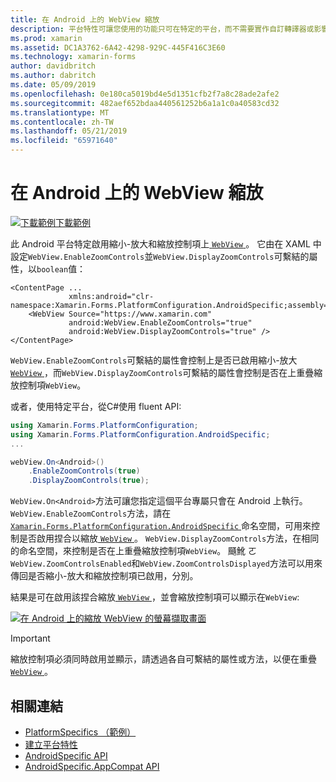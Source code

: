 ```yaml
---
title: 在 Android 上的 WebView 縮放
description: 平台特性可讓您使用的功能只可在特定的平台，而不需要實作自訂轉譯器或影響。 這篇文章說明如何使用 Android 平台特定，可讓 web 檢視的 顯示比例。
ms.prod: xamarin
ms.assetid: DC1A3762-6A42-4298-929C-445F416C3E60
ms.technology: xamarin-forms
author: davidbritch
ms.author: dabritch
ms.date: 05/09/2019
ms.openlocfilehash: 0e180ca5019bd4e5d1351cfb2f7a8c28ade2afe2
ms.sourcegitcommit: 482aef652bdaa440561252b6a1a1c0a40583cd32
ms.translationtype: MT
ms.contentlocale: zh-TW
ms.lasthandoff: 05/21/2019
ms.locfileid: "65971640"
---
```

# <a name="webview-zoom-on-android"></a>在 Android 上的 WebView 縮放

[![下載範例](~/media/shared/download.png)下載範例](https://developer.xamarin.com/samples/xamarin-forms/userinterface/platformspecifics/)

此 Android 平台特定啟用縮小-放大和縮放控制項上[ `WebView` ](xref:Xamarin.Forms.WebView)。 它由在 XAML 中設定`WebView.EnableZoomControls`並`WebView.DisplayZoomControls`可繫結的屬性，以`boolean`值：

```xaml
<ContentPage ...
             xmlns:android="clr-namespace:Xamarin.Forms.PlatformConfiguration.AndroidSpecific;assembly=Xamarin.Forms.Core">
    <WebView Source="https://www.xamarin.com"
             android:WebView.EnableZoomControls="true"
             android:WebView.DisplayZoomControls="true" />
</ContentPage>
```

`WebView.EnableZoomControls`可繫結的屬性會控制上是否已啟用縮小-放大[ `WebView` ](xref:Xamarin.Forms.WebView)，而`WebView.DisplayZoomControls`可繫結的屬性會控制是否在上重疊縮放控制項`WebView`。

或者，使用特定平台，從C#使用 fluent API:

```csharp
using Xamarin.Forms.PlatformConfiguration;
using Xamarin.Forms.PlatformConfiguration.AndroidSpecific;
...

webView.On<Android>()
    .EnableZoomControls(true)
    .DisplayZoomControls(true);
```

`WebView.On<Android>`方法可讓您指定這個平台專屬只會在 Android 上執行。 `WebView.EnableZoomControls`方法，請在[ `Xamarin.Forms.PlatformConfiguration.AndroidSpecific` ](xref:Xamarin.Forms.PlatformConfiguration.AndroidSpecific)命名空間，可用來控制是否啟用捏合以縮放[ `WebView` ](xref:Xamarin.Forms.WebView)。 `WebView.DisplayZoomControls`方法，在相同的命名空間，來控制是否在上重疊縮放控制項`WebView`。 颾魤 ㄛ`WebView.ZoomControlsEnabled`和`WebView.ZoomControlsDisplayed`方法可以用來傳回是否縮小-放大和縮放控制項已啟用，分別。

結果是可在啟用該捏合縮放[ `WebView` ](xref:Xamarin.Forms.WebView)，並會縮放控制項可以顯示在`WebView`:

[![在 Android 上的縮放 WebView 的螢幕擷取畫面](webview-zoom-controls-images/webview-zoom.png "放大 WebView")](webview-zoom-controls-images/webview-zoom-large.png#lightbox "放大的 web 檢視")

> [!IMPORTANT]
> 縮放控制項必須同時啟用並顯示，請透過各自可繫結的屬性或方法，以便在重疊[ `WebView` ](xref:Xamarin.Forms.WebView)。

## <a name="related-links"></a>相關連結

- [PlatformSpecifics （範例）](https://developer.xamarin.com/samples/xamarin-forms/userinterface/platformspecifics/)
- [建立平台特性](~/xamarin-forms/platform/platform-specifics/index.md#creating-platform-specifics)
- [AndroidSpecific API](xref:Xamarin.Forms.PlatformConfiguration.AndroidSpecific)
- [AndroidSpecific.AppCompat API](xref:Xamarin.Forms.PlatformConfiguration.AndroidSpecific.AppCompat)
